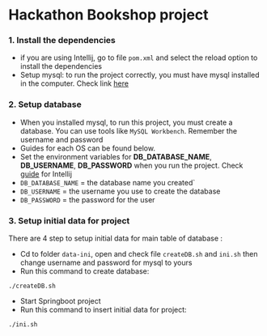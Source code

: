 # Hackathon Bookshop project

### 1. Install the dependencies
- if you are using Intellij, go to file `pom.xml` and select the reload option to install the dependencies
- Setup mysql: to run the project correctly, you must have mysql installed in the computer. Check link [here](https://dev.mysql.com/downloads/mysql/)

### 2. Setup database
- When you installed mysql, to run this project, you must create a database. You can use tools like `MySQL Workbench`. Remember the username and password
- Guides for each OS can be found below.
- Set the environment variables for **DB_DATABASE_NAME**, **DB_USERNAME**, **DB_PASSWORD** when you run the project. Check [guide](https://www.jetbrains.com/help/objc/add-environment-variables-and-program-arguments.html) for Intellij
- `DB_DATABASE_NAME` = the database name you created`
- `DB_USERNAME` = the username you use to create the database
- `DB_PASSWORD` = the password for the user

### 3. Setup initial data for project
There are 4 step to setup initial data for main table of database :
- Cd to folder `data-ini`, open and check file `createDB.sh` and `ini.sh` then change username and password for mysql to yours
- Run this command to create database: 
```
./createDB.sh
```
- Start Springboot project
- Run this command to insert initial data for project: 
```
./ini.sh
``` 
